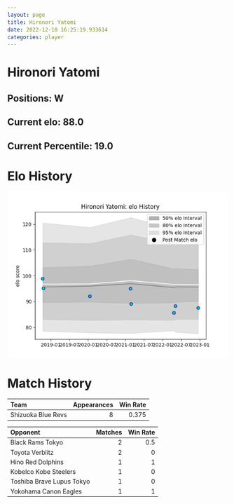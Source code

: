 ```yaml
---  
layout: page  
title: Hironori Yatomi  
date: 2022-12-18 16:25:19.933614  
categories: player  
---
```

# Hironori Yatomi

## Positions: W

## Current elo: 88.0

## Current Percentile: 19.0

# Elo History


![elo history](history_HironoriYatomi.png)
# Match History


| Team               |   Appearances |   Win Rate |
|:-------------------|--------------:|-----------:|
| Shizuoka Blue Revs |             8 |      0.375 |

| Opponent                  |   Matches |   Win Rate |
|:--------------------------|----------:|-----------:|
| Black Rams Tokyo          |         2 |        0.5 |
| Toyota Verblitz           |         2 |        0   |
| Hino Red Dolphins         |         1 |        1   |
| Kobelco Kobe Steelers     |         1 |        0   |
| Toshiba Brave Lupus Tokyo |         1 |        0   |
| Yokohama Canon Eagles     |         1 |        1   |